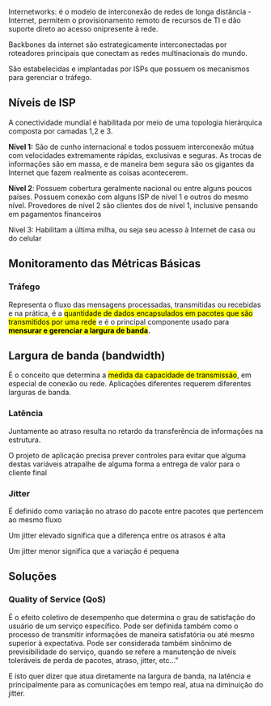 Internetworks: é o modelo de interconexão de redes de longa distância - Internet, permitem o provisionamento remoto de recursos de TI e dão suporte direto ao acesso onipresente à rede.

Backbones da internet são estrategicamente interconectadas por roteadores principais que conectam as redes multinacionais do mundo.

São estabelecidas e implantadas por ISPs que possuem os mecanismos para gerenciar o tráfego.

## Níveis de ISP

A conectividade mundial é habilitada por meio de uma topologia hierárquica composta por camadas 1,2 e 3.

**Nível 1:** São de cunho internacional e todos possuem interconexão mútua com velocidades extremamente rápidas, exclusivas e seguras.
	As trocas de informações são em massa, e de maneira bem segura são os gigantes da Internet que fazem realmente as coisas acontecerem.

**Nível 2**: Possuem cobertura geralmente nacional ou entre alguns poucos países. Possuem conexão com alguns ISP de nível 1 e outros do mesmo nível.
	Provedores de nível 2 são clientes dos de nível 1, inclusive pensando em pagamentos financeiros

Nivel 3: Habilitam a última milha, ou seja seu acesso à Internet de casa ou do celular

## Monitoramento das Métricas Básicas

### Tráfego
Representa o fluxo das mensagens processadas, transmitidas ou recebidas e na prática, é a <mark class="hltr-yellow">quantidade de dados encapsulados em pacotes que são transmitidos por uma rede</mark> e é o principal componente usado para **<mark class="hltr-yellow">mensurar e gerenciar a largura de banda</mark>.**

## Largura de banda (bandwidth)
É o conceito que determina a <mark class="hltr-yellow">medida da capacidade de transmissão</mark>, em especial de conexão ou rede.  Aplicações diferentes requerem diferentes larguras de banda.

### Latência
Juntamente ao atraso resulta no retardo da transferência de informações na estrutura.

O projeto de aplicação precisa prever controles para evitar que alguma destas variáveis atrapalhe de alguma forma a entrega de valor para o cliente final

### Jitter
É definido como variação no atraso do pacote entre pacotes que pertencem ao mesmo fluxo

Um jitter elevado significa que a diferença entre os atrasos é alta

Um jitter menor significa que a variação é pequena

## Soluções

### Quality of Service (QoS)

É o efeito coletivo de desempenho que determina o grau de satisfação do usuário de um serviço específico. Pode ser definida também como o processo de transmitir informações de maneira satisfatória ou até mesmo superior à expectativa. Pode ser considerada também sinônimo de previsibilidade do serviço, quando se refere a manutenção de níveis toleráveis de perda de pacotes, atraso, jitter, etc..."

E isto quer dizer que atua diretamente na largura de banda, na latência e principalmente para as comunicações em tempo real, atua na diminuição do jitter.



